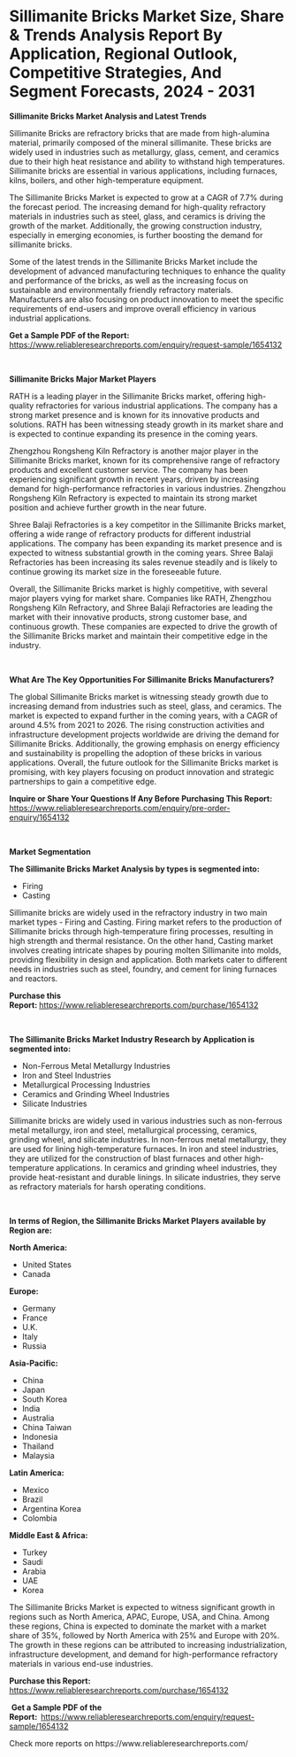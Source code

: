 <p><h1>Sillimanite Bricks Market Size, Share & Trends Analysis Report By Application, Regional Outlook, Competitive Strategies, And Segment Forecasts, 2024 - 2031</h1></p><p><strong>Sillimanite Bricks Market Analysis and Latest Trends</strong></p>
<p><p>Sillimanite Bricks are refractory bricks that are made from high-alumina material, primarily composed of the mineral sillimanite. These bricks are widely used in industries such as metallurgy, glass, cement, and ceramics due to their high heat resistance and ability to withstand high temperatures. Sillimanite bricks are essential in various applications, including furnaces, kilns, boilers, and other high-temperature equipment.</p><p>The Sillimanite Bricks Market is expected to grow at a CAGR of 7.7% during the forecast period. The increasing demand for high-quality refractory materials in industries such as steel, glass, and ceramics is driving the growth of the market. Additionally, the growing construction industry, especially in emerging economies, is further boosting the demand for sillimanite bricks.</p><p>Some of the latest trends in the Sillimanite Bricks Market include the development of advanced manufacturing techniques to enhance the quality and performance of the bricks, as well as the increasing focus on sustainable and environmentally friendly refractory materials. Manufacturers are also focusing on product innovation to meet the specific requirements of end-users and improve overall efficiency in various industrial applications.</p></p>
<p><strong>Get a Sample PDF of the Report:&nbsp;</strong> <a href="https://www.reliableresearchreports.com/enquiry/request-sample/1654132">https://www.reliableresearchreports.com/enquiry/request-sample/1654132</a></p>
<p>&nbsp;</p>
<p><strong>Sillimanite Bricks Major Market Players</strong></p>
<p><p>RATH is a leading player in the Sillimanite Bricks market, offering high-quality refractories for various industrial applications. The company has a strong market presence and is known for its innovative products and solutions. RATH has been witnessing steady growth in its market share and is expected to continue expanding its presence in the coming years.</p><p>Zhengzhou Rongsheng Kiln Refractory is another major player in the Sillimanite Bricks market, known for its comprehensive range of refractory products and excellent customer service. The company has been experiencing significant growth in recent years, driven by increasing demand for high-performance refractories in various industries. Zhengzhou Rongsheng Kiln Refractory is expected to maintain its strong market position and achieve further growth in the near future.</p><p>Shree Balaji Refractories is a key competitor in the Sillimanite Bricks market, offering a wide range of refractory products for different industrial applications. The company has been expanding its market presence and is expected to witness substantial growth in the coming years. Shree Balaji Refractories has been increasing its sales revenue steadily and is likely to continue growing its market size in the foreseeable future.</p><p>Overall, the Sillimanite Bricks market is highly competitive, with several major players vying for market share. Companies like RATH, Zhengzhou Rongsheng Kiln Refractory, and Shree Balaji Refractories are leading the market with their innovative products, strong customer base, and continuous growth. These companies are expected to drive the growth of the Sillimanite Bricks market and maintain their competitive edge in the industry.</p></p>
<p>&nbsp;</p>
<p><strong>What Are The Key Opportunities For Sillimanite Bricks Manufacturers?</strong></p>
<p><p>The global Sillimanite Bricks market is witnessing steady growth due to increasing demand from industries such as steel, glass, and ceramics. The market is expected to expand further in the coming years, with a CAGR of around 4.5% from 2021 to 2026. The rising construction activities and infrastructure development projects worldwide are driving the demand for Sillimanite Bricks. Additionally, the growing emphasis on energy efficiency and sustainability is propelling the adoption of these bricks in various applications. Overall, the future outlook for the Sillimanite Bricks market is promising, with key players focusing on product innovation and strategic partnerships to gain a competitive edge.</p></p>
<p><strong>Inquire or Share Your Questions If Any Before Purchasing This Report:</strong> <a href="https://www.reliableresearchreports.com/enquiry/pre-order-enquiry/1654132">https://www.reliableresearchreports.com/enquiry/pre-order-enquiry/1654132</a></p>
<p>&nbsp;</p>
<p><strong>Market Segmentation</strong></p>
<p><strong>The Sillimanite Bricks Market Analysis by types is segmented into:</strong></p>
<p><ul><li>Firing</li><li>Casting</li></ul></p>
<p><p>Sillimanite bricks are widely used in the refractory industry in two main market types - Firing and Casting. Firing market refers to the production of Sillimanite bricks through high-temperature firing processes, resulting in high strength and thermal resistance. On the other hand, Casting market involves creating intricate shapes by pouring molten Sillimanite into molds, providing flexibility in design and application. Both markets cater to different needs in industries such as steel, foundry, and cement for lining furnaces and reactors.</p></p>
<p><strong>Purchase this Report:&nbsp;</strong><a href="https://www.reliableresearchreports.com/purchase/1654132">https://www.reliableresearchreports.com/purchase/1654132</a></p>
<p>&nbsp;</p>
<p><strong>The Sillimanite Bricks Market Industry Research by Application is segmented into:</strong></p>
<p><ul><li>Non-Ferrous Metal Metallurgy Industries</li><li>Iron and Steel Industries</li><li>Metallurgical Processing Industries</li><li>Ceramics and Grinding Wheel Industries</li><li>Silicate Industries</li></ul></p>
<p><p>Sillimanite bricks are widely used in various industries such as non-ferrous metal metallurgy, iron and steel, metallurgical processing, ceramics, grinding wheel, and silicate industries. In non-ferrous metal metallurgy, they are used for lining high-temperature furnaces. In iron and steel industries, they are utilized for the construction of blast furnaces and other high-temperature applications. In ceramics and grinding wheel industries, they provide heat-resistant and durable linings. In silicate industries, they serve as refractory materials for harsh operating conditions.</p></p>
<p>&nbsp;</p>
<p><strong>In terms of Region, the Sillimanite Bricks Market Players available by Region are:</strong></p>
<p>
    <p> <strong> North America: </strong>
        <ul>
            <li>United States</li>
            <li>Canada</li>
        </ul>
        </p> 
    <p> <strong> Europe: </strong>
        <ul>
            <li>Germany</li>
            <li>France</li>
            <li>U.K.</li>
            <li>Italy</li>
            <li>Russia</li>
        </ul>
        </p> 
    <p> <strong> Asia-Pacific: </strong>
        <ul>
            <li>China</li>
            <li>Japan</li>
            <li>South Korea</li>
            <li>India</li>
            <li>Australia</li>
            <li>China Taiwan</li>
            <li>Indonesia</li>
            <li>Thailand</li>
            <li>Malaysia</li>
        </ul>
        </p> 
    <p> <strong> Latin America: </strong>
        <ul>
            <li>Mexico</li>
            <li>Brazil</li>
            <li>Argentina Korea</li>
            <li>Colombia</li>
        </ul>
        </p> 
    <p> <strong> Middle East & Africa: </strong>
        <ul>
            <li>Turkey</li>
            <li>Saudi</li>
            <li>Arabia</li>
            <li>UAE</li>
            <li>Korea</li>
        </ul>
    </p>
    </p>
<p><p>The Sillimanite Bricks Market is expected to witness significant growth in regions such as North America, APAC, Europe, USA, and China. Among these regions, China is expected to dominate the market with a market share of 35%, followed by North America with 25% and Europe with 20%. The growth in these regions can be attributed to increasing industrialization, infrastructure development, and demand for high-performance refractory materials in various end-use industries.</p></p>
<p><strong>Purchase this Report: </strong><a href="https://www.reliableresearchreports.com/purchase/1654132">https://www.reliableresearchreports.com/purchase/1654132</a></p>
<p>&nbsp;<strong>Get a Sample PDF of the Report:&nbsp;&nbsp;</strong><a href="https://www.reliableresearchreports.com/enquiry/request-sample/1654132">https://www.reliableresearchreports.com/enquiry/request-sample/1654132</a></p>
<p><strong></strong></p>
<p>Check more reports on https://www.reliableresearchreports.com/</p>